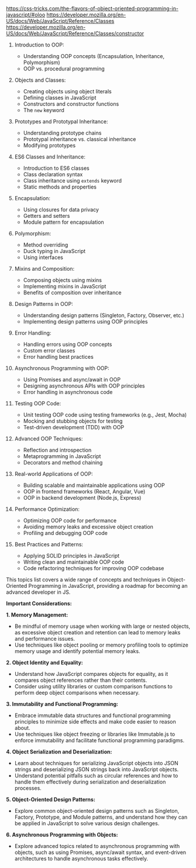 https://css-tricks.com/the-flavors-of-object-oriented-programming-in-javascript/#oloo
https://developer.mozilla.org/en-US/docs/Web/JavaScript/Reference/Classes
https://developer.mozilla.org/en-US/docs/Web/JavaScript/Reference/Classes/constructor

1. Introduction to OOP:
   - Understanding OOP concepts (Encapsulation, Inheritance, Polymorphism)
   - OOP vs. procedural programming

2. Objects and Classes:
   - Creating objects using object literals
   - Defining classes in JavaScript
   - Constructors and constructor functions
   - The `new` keyword

3. Prototypes and Prototypal Inheritance:
   - Understanding prototype chains
   - Prototypal inheritance vs. classical inheritance
   - Modifying prototypes

4. ES6 Classes and Inheritance:
   - Introduction to ES6 classes
   - Class declaration syntax
   - Class inheritance using `extends` keyword
   - Static methods and properties

5. Encapsulation:
   - Using closures for data privacy
   - Getters and setters
   - Module pattern for encapsulation

6. Polymorphism:
   - Method overriding
   - Duck typing in JavaScript
   - Using interfaces

7. Mixins and Composition:
   - Composing objects using mixins
   - Implementing mixins in JavaScript
   - Benefits of composition over inheritance

8. Design Patterns in OOP:
   - Understanding design patterns (Singleton, Factory, Observer, etc.)
   - Implementing design patterns using OOP principles

9. Error Handling:
   - Handling errors using OOP concepts
   - Custom error classes
   - Error handling best practices

10. Asynchronous Programming with OOP:
    - Using Promises and async/await in OOP
    - Designing asynchronous APIs with OOP principles
    - Error handling in asynchronous code

11. Testing OOP Code:
    - Unit testing OOP code using testing frameworks (e.g., Jest, Mocha)
    - Mocking and stubbing objects for testing
    - Test-driven development (TDD) with OOP

12. Advanced OOP Techniques:
    - Reflection and introspection
    - Metaprogramming in JavaScript
    - Decorators and method chaining

13. Real-world Applications of OOP:
    - Building scalable and maintainable applications using OOP
    - OOP in frontend frameworks (React, Angular, Vue)
    - OOP in backend development (Node.js, Express)

14. Performance Optimization:
    - Optimizing OOP code for performance
    - Avoiding memory leaks and excessive object creation
    - Profiling and debugging OOP code

15. Best Practices and Patterns:
    - Applying SOLID principles in JavaScript
    - Writing clean and maintainable OOP code
    - Code refactoring techniques for improving OOP codebase

This topics list covers a wide range of concepts and techniques in Object-Oriented Programming in JavaScript, providing a roadmap for becoming an advanced developer in JS.

**Important Considerations:**

**1. Memory Management:**
   - Be mindful of memory usage when working with large or nested objects, as excessive object creation and retention can lead to memory leaks and performance issues.
   - Use techniques like object pooling or memory profiling tools to optimize memory usage and identify potential memory leaks.

**2. Object Identity and Equality:**
   - Understand how JavaScript compares objects for equality, as it compares object references rather than their contents.
   - Consider using utility libraries or custom comparison functions to perform deep object comparisons when necessary.

**3. Immutability and Functional Programming:**
   - Embrace immutable data structures and functional programming principles to minimize side effects and make code easier to reason about.
   - Use techniques like object freezing or libraries like Immutable.js to enforce immutability and facilitate functional programming paradigms.

**4. Object Serialization and Deserialization:**
   - Learn about techniques for serializing JavaScript objects into JSON strings and deserializing JSON strings back into JavaScript objects.
   - Understand potential pitfalls such as circular references and how to handle them effectively during serialization and deserialization processes.

**5. Object-Oriented Design Patterns:**
   - Explore common object-oriented design patterns such as Singleton, Factory, Prototype, and Module patterns, and understand how they can be applied in JavaScript to solve various design challenges.

**6. Asynchronous Programming with Objects:**
   - Explore advanced topics related to asynchronous programming with objects, such as using Promises, async/await syntax, and event-driven architectures to handle asynchronous tasks effectively.